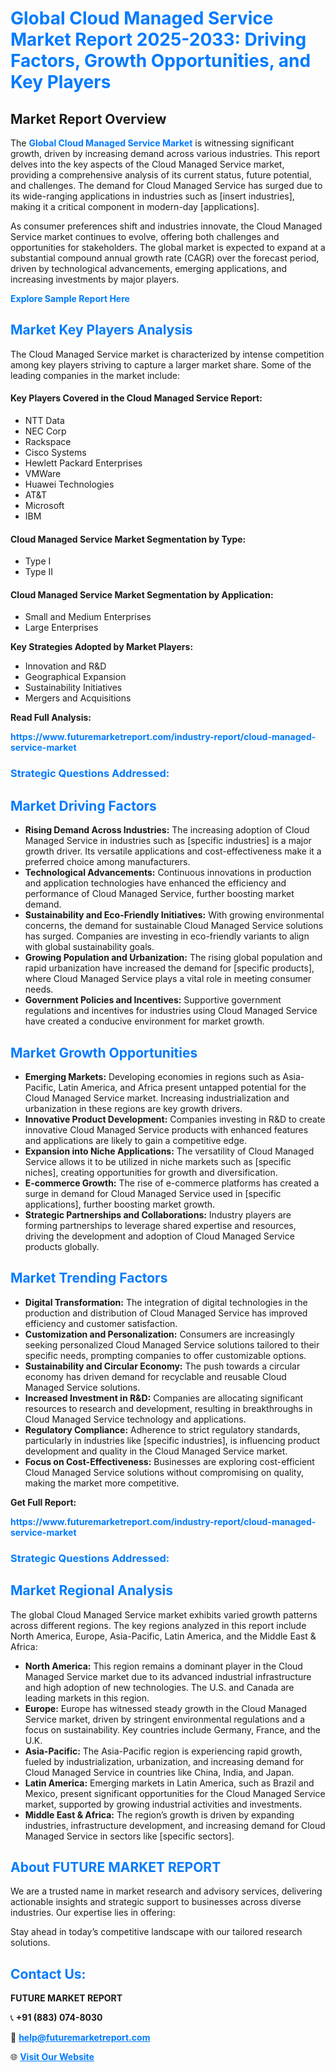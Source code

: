 <h1 style="color: #007BFF;">Global Cloud Managed Service Market Report 2025-2033: Driving Factors, Growth Opportunities, and Key Players</h1>

<section id="overview">
<h2>Market Report Overview</h2>
<p>The <a href="https://www.futuremarketreport.com/industry-report/cloud-managed-service-market" style="color: #007BFF; text-decoration: none;"><strong>Global Cloud Managed Service Market</strong></a> is witnessing significant growth, driven by increasing demand across various industries. This report delves into the key aspects of the Cloud Managed Service market, providing a comprehensive analysis of its current status, future potential, and challenges. The demand for Cloud Managed Service has surged due to its wide-ranging applications in industries such as [insert industries], making it a critical component in modern-day [applications].</p>
<p>As consumer preferences shift and industries innovate, the Cloud Managed Service market continues to evolve, offering both challenges and opportunities for stakeholders. The global market is expected to expand at a substantial compound annual growth rate (CAGR) over the forecast period, driven by technological advancements, emerging applications, and increasing investments by major players.</p>
</section>

<section id="overview">
<p><a href="https://www.futuremarketreport.com/request-sample/reportId=103640" style="color: #007BFF; text-decoration: none;"><strong>Explore Sample Report Here</strong></a></p>
</section>

<section id="key-players">
<h2 style="color: #007BFF;">Market Key Players Analysis</h2>
<p>The Cloud Managed Service market is characterized by intense competition among key players striving to capture a larger market share. Some of the leading companies in the market include:</p>
<h4>Key Players Covered in the Cloud Managed Service Report:</h4>
<ul><li>NTT Data</li><li>NEC Corp</li><li>Rackspace</li><li>Cisco Systems</li><li>Hewlett Packard Enterprises</li><li>VMWare</li><li>Huawei Technologies</li><li>AT&amp;T</li><li>Microsoft</li><li>IBM</li></ul>
<h4>Cloud Managed Service Market Segmentation by Type:</h4>
<ul><li>Type I</li><li>Type II</li></ul>

<h4>Cloud Managed Service Market Segmentation by Application:</h4>
<ul><li>Small and Medium Enterprises</li><li>Large Enterprises</li></ul>
<p><strong>Key Strategies Adopted by Market Players:</strong></p>
<ul>
<li>Innovation and R&D</li>
<li>Geographical Expansion</li>
<li>Sustainability Initiatives</li>
<li>Mergers and Acquisitions</li>
</ul>
</section>

<section>
<p><strong>Read Full Analysis: </strong></p><a href="https://www.futuremarketreport.com/industry-report/cloud-managed-service-market" style="color: #007BFF; text-decoration: none;"><strong>https://www.futuremarketreport.com/industry-report/cloud-managed-service-market</strong></a>
<h3 style="color: #007BFF;">Strategic Questions Addressed:</h3>
</section>

<section id="driving-factors">
<h2 style="color: #007BFF;">Market Driving Factors</h2>
<ul>
<li><strong>Rising Demand Across Industries:</strong> The increasing adoption of Cloud Managed Service in industries such as [specific industries] is a major growth driver. Its versatile applications and cost-effectiveness make it a preferred choice among manufacturers.</li>
<li><strong>Technological Advancements:</strong> Continuous innovations in production and application technologies have enhanced the efficiency and performance of Cloud Managed Service, further boosting market demand.</li>
<li><strong>Sustainability and Eco-Friendly Initiatives:</strong> With growing environmental concerns, the demand for sustainable Cloud Managed Service solutions has surged. Companies are investing in eco-friendly variants to align with global sustainability goals.</li>
<li><strong>Growing Population and Urbanization:</strong> The rising global population and rapid urbanization have increased the demand for [specific products], where Cloud Managed Service plays a vital role in meeting consumer needs.</li>
<li><strong>Government Policies and Incentives:</strong> Supportive government regulations and incentives for industries using Cloud Managed Service have created a conducive environment for market growth.</li>
</ul>
</section>

<section id="growth-opportunities">
<h2 style="color: #007BFF;">Market Growth Opportunities</h2>
<ul>
<li><strong>Emerging Markets:</strong> Developing economies in regions such as Asia-Pacific, Latin America, and Africa present untapped potential for the Cloud Managed Service market. Increasing industrialization and urbanization in these regions are key growth drivers.</li>
<li><strong>Innovative Product Development:</strong> Companies investing in R&D to create innovative Cloud Managed Service products with enhanced features and applications are likely to gain a competitive edge.</li>
<li><strong>Expansion into Niche Applications:</strong> The versatility of Cloud Managed Service allows it to be utilized in niche markets such as [specific niches], creating opportunities for growth and diversification.</li>
<li><strong>E-commerce Growth:</strong> The rise of e-commerce platforms has created a surge in demand for Cloud Managed Service used in [specific applications], further boosting market growth.</li>
<li><strong>Strategic Partnerships and Collaborations:</strong> Industry players are forming partnerships to leverage shared expertise and resources, driving the development and adoption of Cloud Managed Service products globally.</li>
</ul>
</section>

<section id="trending-factors">
<h2 style="color: #007BFF;">Market Trending Factors</h2>
<ul>
<li><strong>Digital Transformation:</strong> The integration of digital technologies in the production and distribution of Cloud Managed Service has improved efficiency and customer satisfaction.</li>
<li><strong>Customization and Personalization:</strong> Consumers are increasingly seeking personalized Cloud Managed Service solutions tailored to their specific needs, prompting companies to offer customizable options.</li>
<li><strong>Sustainability and Circular Economy:</strong> The push towards a circular economy has driven demand for recyclable and reusable Cloud Managed Service solutions.</li>
<li><strong>Increased Investment in R&D:</strong> Companies are allocating significant resources to research and development, resulting in breakthroughs in Cloud Managed Service technology and applications.</li>
<li><strong>Regulatory Compliance:</strong> Adherence to strict regulatory standards, particularly in industries like [specific industries], is influencing product development and quality in the Cloud Managed Service market.</li>
<li><strong>Focus on Cost-Effectiveness:</strong> Businesses are exploring cost-efficient Cloud Managed Service solutions without compromising on quality, making the market more competitive.</li>
</ul>
</section>

<section>
<p><strong>Get Full Report: </strong></p><a href="https://www.futuremarketreport.com/industry-report/cloud-managed-service-market" style="color: #007BFF; text-decoration: none;"><strong>https://www.futuremarketreport.com/industry-report/cloud-managed-service-market</strong></a>
<h3 style="color: #007BFF;">Strategic Questions Addressed:</h3>
</section>


<section id="regional-analysis">
<h2 style="color: #007BFF;">Market Regional Analysis</h2>
<p>The global Cloud Managed Service market exhibits varied growth patterns across different regions. The key regions analyzed in this report include North America, Europe, Asia-Pacific, Latin America, and the Middle East & Africa:</p>
<ul>
<li><strong>North America:</strong> This region remains a dominant player in the Cloud Managed Service market due to its advanced industrial infrastructure and high adoption of new technologies. The U.S. and Canada are leading markets in this region.</li>
<li><strong>Europe:</strong> Europe has witnessed steady growth in the Cloud Managed Service market, driven by stringent environmental regulations and a focus on sustainability. Key countries include Germany, France, and the U.K.</li>
<li><strong>Asia-Pacific:</strong> The Asia-Pacific region is experiencing rapid growth, fueled by industrialization, urbanization, and increasing demand for Cloud Managed Service in countries like China, India, and Japan.</li>
<li><strong>Latin America:</strong> Emerging markets in Latin America, such as Brazil and Mexico, present significant opportunities for the Cloud Managed Service market, supported by growing industrial activities and investments.</li>
<li><strong>Middle East & Africa:</strong> The region’s growth is driven by expanding industries, infrastructure development, and increasing demand for Cloud Managed Service in sectors like [specific sectors].</li>
</ul>
</section>

<footer>
<h2 style="color: #007BFF;">About FUTURE MARKET REPORT</h2>
<p>We are a trusted name in market research and advisory services, delivering actionable insights and strategic support to businesses across diverse industries. Our expertise lies in offering:</p>

<p>Stay ahead in today’s competitive landscape with our tailored research solutions.</p>

<h2 style="color: #007BFF;">Contact Us:</h2>
<p><strong>FUTURE MARKET REPORT</strong></p>
<p>📞 <strong>+91 (883) 074-8030</strong></p>
<p>📧 <strong><a href="mailto:help@futuremarketreport.com" style="color: #007BFF;">help@futuremarketreport.com</a></strong></p>
<p>🌐 <strong><a href="https://www.futuremarketreport.com/" style="color: #007BFF;">Visit Our Website</a></strong></p>
</footer>